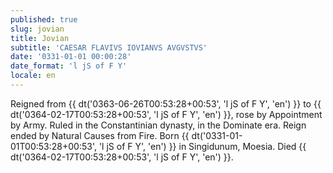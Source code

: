 ```yaml
---
published: true
slug: jovian
title: Jovian
subtitle: 'CAESAR FLAVIVS IOVIANVS AVGVSTVS'
date: '0331-01-01 00:00:28'
date_format: 'l jS of F Y'
locale: en
---
```


Reigned from {{ dt('0363-06-26T00:53:28+00:53', 'l jS of F Y', 'en') }} to {{ dt('0364-02-17T00:53:28+00:53', 'l jS of F Y', 'en') }}, rose by Appointment by Army. Ruled in the Constantinian dynasty, in the Dominate era. Reign ended by Natural Causes from Fire. Born {{ dt('0331-01-01T00:53:28+00:53', 'l jS of F Y', 'en') }} in Singidunum, Moesia. Died {{ dt('0364-02-17T00:53:28+00:53', 'l jS of F Y', 'en') }}.
